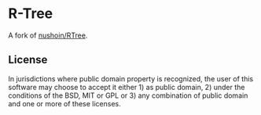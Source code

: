 # R-Tree

A fork of [nushoin/RTree](https://github.com/nushoin/RTree).

## License

In jurisdictions where public domain property is recognized, the user of
this software may choose to accept it either 1) as public domain, 2) under
the conditions of the BSD, MIT or GPL or 3) any combination of public
domain and one or more of these licenses.
